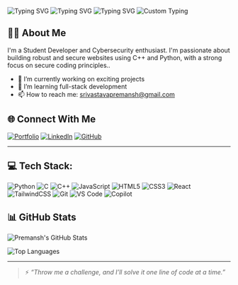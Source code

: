 ![Typing SVG](https://readme-typing-svg.herokuapp.com?font=Courier+New&size=40&pause=1000&color=87CEEB&width=1200&lines=Hey+there,+I'm+Premansh+Srivastava!+%F0%9F%91%8B)
![Typing SVG](https://readme-typing-svg.herokuapp.com?font=Rubik&size=40&pause=1000&color=FF1493&width=1200&lines=Hey+there,+I'm+Premansh+Srivastava!+%F0%9F%91%8B)
![Typing SVG](https://readme-typing-svg.herokuapp.com?font=Rubik&size=40&pause=1000&color=00FFFF&width=1200&lines=HEY+THERE,+I'M+PREMANSH+SRIVASTAVA!+%F0%9F%91%8B)
![Custom Typing](https://raw.githubusercontent.com/YOUR_USERNAME/YOUR_REPO_NAME/main/assets/typing.svg)




## 👨‍💻 About Me
I'm a Student Developer and Cybersecurity enthusiast. I'm passionate about building robust and secure websites using C++ and Python, with a strong focus on secure coding principles..

- 🔭 I’m currently working on exciting projects
- 🌱 I’m learning full-stack development
- 📫 How to reach me: srivastavapremansh@gmail.com

## 🌐 Connect With Me

[![Portfolio](https://img.shields.io/badge/Portfolio-000?style=for-the-badge&logo=vercel&logoColor=white)](https://portfolio-01-srivastavapremanshs-projects.vercel.app/#home)
[![LinkedIn](https://img.shields.io/badge/LinkedIn-0A66C2?style=for-the-badge&logo=linkedin&logoColor=white)](https://in.linkedin.com/in/premansh-srivastava)
[![GitHub](https://img.shields.io/badge/GitHub-171515?style=for-the-badge&logo=github&logoColor=white)](https://github.com/srivastavapremansh)

---

## 💻 Tech Stack:
![Python](https://img.shields.io/badge/Python-3776AB?style=for-the-badge&logo=python&logoColor=white)
![C](https://img.shields.io/badge/C-00599C?style=for-the-badge&logo=c&logoColor=white)
![C++](https://img.shields.io/badge/C++-00599C?style=for-the-badge&logo=c%2B%2B&logoColor=white)
![JavaScript](https://img.shields.io/badge/JavaScript-F7DF1E?style=for-the-badge&logo=javascript&logoColor=black)
![HTML5](https://img.shields.io/badge/HTML5-E34F26?style=for-the-badge&logo=html5&logoColor=white)
![CSS3](https://img.shields.io/badge/CSS3-1572B6?style=for-the-badge&logo=css3&logoColor=white)
![React](https://img.shields.io/badge/React-20232A?style=for-the-badge&logo=react&logoColor=61DAFB)
![TailwindCSS](https://img.shields.io/badge/TailwindCSS-38B2AC?style=for-the-badge&logo=tailwind-css&logoColor=white)
![Git](https://img.shields.io/badge/Git-F05032?style=for-the-badge&logo=git&logoColor=white)
![VS Code](https://img.shields.io/badge/VS%20Code-007ACC?style=for-the-badge&logo=visual-studio-code&logoColor=white)
![Copilot](https://img.shields.io/badge/Microsoft%20Copilot-1F9CF0?style=for-the-badge&logo=microsoft&logoColor=white)



## 📊 GitHub Stats

![Premansh's GitHub Stats](https://github-readme-stats.vercel.app/api?username=srivastavapremansh&show_icons=true&theme=radical)

![Top Languages](https://github-readme-stats.vercel.app/api/top-langs/?username=srivastavapremansh&layout=compact&theme=radical)

---

> ⚡ *“Throw me a challenge, and I’ll solve it one line of code at a time.”*
